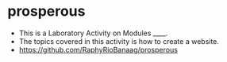 # prosperous
- This is a Laboratory Activity on Modules ____.
 - The topics covered in this activity is how to create a website.
 - https://github.com/RaphyRioBanaag/prosperous
